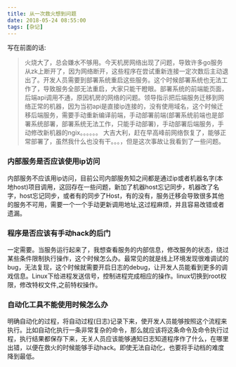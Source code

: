```yaml
---
title: 从一次救火想到问题
date: 2018-05-24 08:55:00
tags: [杂记]
---
```

写在前面的话:
> 火烧大了，总会嫌水不够用。今天机房网络出现了问题，导致许多go服务从zk上断开了，因为网络断开，这些程序在尝试重新连接一定次数后主动退出了。开发人员需要到部署系统重启这些服务。这个时候部署系统也无法工作了，导致服务全部无法重启，大家只能干瞪眼。部署系统的前端能页面，后端api调用不通，原因机房的网络的问题。领导指示把后端服务迁移到网络正常的机器，因为当初api是直接ip连接的，没有使用域名，这个时候迁移后端服务，需要手动重新编译前端，手动部署前端(部署系统前端也是部署系统部署，部署系统无法工作，只能手动部署)，手动部署后端服务，手动修改新机器的ngix。。。。。。
大吉大利，赶在早高峰前网络恢复了，能够正常部署了，虽然我什么也没有干。。。，但是这次事故让我看到了一些问题。


### 内部服务是否应该使用ip访问
内部服务不应该用ip访问，目前公司内部服务知之间都是通过ip或者机器名字(本地host)项目调用，这回存在一些问题，新加了机器host忘记同步，机器改了名字，host忘记同步，或者有的同步了Host，有的没有，服务迁移会导致很多其他的服务不可用，需要一个一个手动更新调用地址,这过程麻烦，并且容易改错或者遗漏。

### 程序是否应该有手动hack的后门
一定需要。当服务运行起来了，我想查看服务的内部信息，修改服务的状态，绕过某些条件限制执行操作，这个时候怎么办。最常见的就是线上环境发现很难调试的bug，无法复现，这个时候就需要开启日志的debug，让开发人员能看到更多的调戏信息。Linux下给进程发送信号，控制进程完成相应的操作。linux切换到root权限，修改特权文件,之前特权操作。

### 自动化工具不能使用时候怎么办
明确自动化的过程，将自动过程(日志)记录下来，使开发人员能够按照这个流程来执行。比如自动化执行一条非常复杂的命令，那么就应该将这条命令及命令执行过程，执行结果都保存下来，无关人员应该能够通知日志知道程序作了什么，在哪里出错，以便在救火的时候能够手动hack。即使无法自动化，也要将手动档的难度降到最低。
